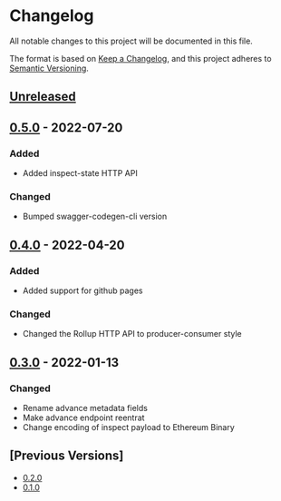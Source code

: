 # Changelog
All notable changes to this project will be documented in this file.

The format is based on [Keep a Changelog](https://keepachangelog.com/en/1.0.0/),
and this project adheres to [Semantic Versioning](https://semver.org/spec/v2.0.0.html).

## [Unreleased]

## [0.5.0] - 2022-07-20
### Added
- Added inspect-state HTTP API

### Changed
- Bumped swagger-codegen-cli version

## [0.4.0] - 2022-04-20
### Added
- Added support for github pages

### Changed
- Changed the Rollup HTTP API to producer-consumer style

## [0.3.0] - 2022-01-13
### Changed
- Rename advance metadata fields
- Make advance endpoint reentrat
- Change encoding of inspect payload to Ethereum Binary

## [Previous Versions]
- [0.2.0]
- [0.1.0]

[Unreleased]: https://github.com/cartesi/openapi-interfaces/compare/v0.5.0...HEAD
[0.5.0]: https://github.com/cartesi/openapi-interfaces/releases/tag/v0.5.0
[0.4.0]: https://github.com/cartesi/openapi-interfaces/releases/tag/v0.4.0
[0.3.0]: https://github.com/cartesi/openapi-interfaces/releases/tag/v0.3.0
[0.2.0]: https://github.com/cartesi/openapi-interfaces/releases/tag/v0.2.0
[0.1.0]: https://github.com/cartesi/openapi-interfaces/releases/tag/v0.1.0
